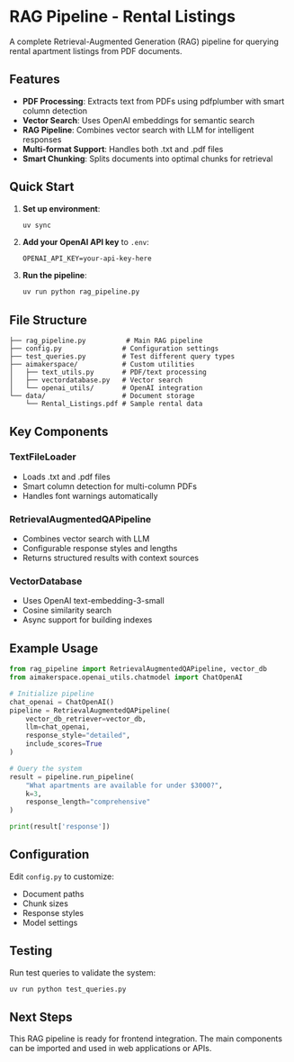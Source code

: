 # RAG Pipeline - Rental Listings

A complete Retrieval-Augmented Generation (RAG) pipeline for querying rental apartment listings from PDF documents.

## Features

- **PDF Processing**: Extracts text from PDFs using pdfplumber with smart column detection
- **Vector Search**: Uses OpenAI embeddings for semantic search
- **RAG Pipeline**: Combines vector search with LLM for intelligent responses
- **Multi-format Support**: Handles both .txt and .pdf files
- **Smart Chunking**: Splits documents into optimal chunks for retrieval

## Quick Start

1. **Set up environment**:
   ```bash
   uv sync
   ```

2. **Add your OpenAI API key** to `.env`:
   ```
   OPENAI_API_KEY=your-api-key-here
   ```

3. **Run the pipeline**:
   ```bash
   uv run python rag_pipeline.py
   ```

## File Structure

```
├── rag_pipeline.py          # Main RAG pipeline
├── config.py               # Configuration settings
├── test_queries.py         # Test different query types
├── aimakerspace/           # Custom utilities
│   ├── text_utils.py       # PDF/text processing
│   ├── vectordatabase.py   # Vector search
│   └── openai_utils/       # OpenAI integration
└── data/                   # Document storage
    └── Rental_Listings.pdf # Sample rental data
```

## Key Components

### TextFileLoader
- Loads .txt and .pdf files
- Smart column detection for multi-column PDFs
- Handles font warnings automatically

### RetrievalAugmentedQAPipeline
- Combines vector search with LLM
- Configurable response styles and lengths
- Returns structured results with context sources

### VectorDatabase
- Uses OpenAI text-embedding-3-small
- Cosine similarity search
- Async support for building indexes

## Example Usage

```python
from rag_pipeline import RetrievalAugmentedQAPipeline, vector_db
from aimakerspace.openai_utils.chatmodel import ChatOpenAI

# Initialize pipeline
chat_openai = ChatOpenAI()
pipeline = RetrievalAugmentedQAPipeline(
    vector_db_retriever=vector_db,
    llm=chat_openai,
    response_style="detailed",
    include_scores=True
)

# Query the system
result = pipeline.run_pipeline(
    "What apartments are available for under $3000?",
    k=3,
    response_length="comprehensive"
)

print(result['response'])
```

## Configuration

Edit `config.py` to customize:
- Document paths
- Chunk sizes
- Response styles
- Model settings

## Testing

Run test queries to validate the system:
```bash
uv run python test_queries.py
```

## Next Steps

This RAG pipeline is ready for frontend integration. The main components can be imported and used in web applications or APIs.
